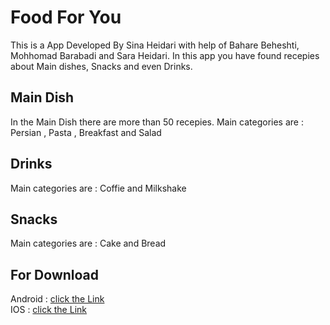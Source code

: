 # Food For You

This is a App Developed By Sina Heidari with help of Bahare Beheshti, Mohhomad Barabadi and Sara Heidari.
In this app you have found recepies about Main dishes, Snacks and even Drinks.

## Main Dish

In the Main Dish there are more than 50 recepies.
Main categories are : Persian , Pasta , Breakfast and Salad

## Drinks

Main categories are : Coffie and Milkshake

## Snacks

Main categories are : Cake and Bread

## For Download

Android : [click the Link](https://github.com/HeidariSina/Meals/tree/main/download/android)<br/>
IOS : [click the Link](https://github.com/HeidariSina/Meals/tree/main/download/IOS)
